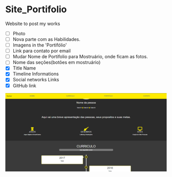 # Site_Portifolio
Website to post my works
- [ ] Photo
- [ ] Nova parte com as Habilidades.
- [ ] Imagens in the 'Portifólio'
- [ ] Link para contato por email
- [ ] Mudar Nome de Portifolio para Mostruário, onde ficam as fotos.
- [ ] Nome das seções(botões em mostruário)
- [x] Title Name
- [x] Timeline Informations
- [x] Social networks Links 
- [x] GitHub link

![Portfolio](PortfolioSite.png)



